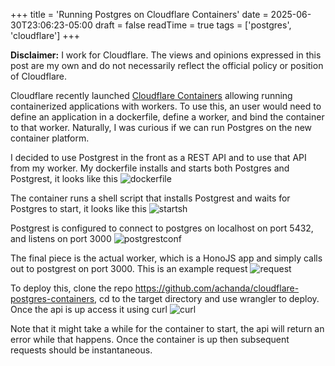 +++
title = 'Running Postgres on Cloudflare Containers'
date = 2025-06-30T23:06:23-05:00
draft = false
readTime = true
tags = ['postgres', 'cloudflare']
+++

**Disclaimer:** I work for Cloudflare. The views and opinions expressed in this post are my own and do not necessarily reflect the official policy or position of Cloudflare.

Cloudflare recently launched [Cloudflare Containers](https://blog.cloudflare.com/containers-are-available-in-public-beta-for-simple-global-and-programmable/) allowing running containerized
applications with workers. To use this, an user would need to define an application in a dockerfile, define a worker, and bind the container to that worker. Naturally, I was curious if we can run Postgres on the new
container platform.

I decided to use Postgrest in the front as a REST API and to use that API from my worker. My dockerfile
installs and starts both Postgres and Postgrest, it looks like this ![dockerfile](/dockerfile.png)

The container runs a shell script that installs Postgrest and waits for Postgres to start, it looks like this
![startsh](/startsh.png)

Postgrest is configured to connect to postgres on localhost on port 5432, and listens on port 3000 ![postgrestconf](/postgrestconf.png)

The final piece is the actual worker, which is a HonoJS app and simply calls out to postgrest on port 3000. This is an example request ![request](/request.png)

To deploy this, clone the repo https://github.com/achanda/cloudflare-postgres-containers, cd to the target directory and use wrangler to deploy. Once the api is up
access it using curl ![curl](/api.png)

Note that it might take a while for the container to start, the api will return an error while that happens. Once the container is up then subsequent requests
should be instantaneous.
